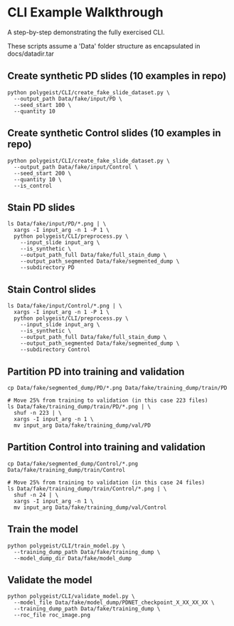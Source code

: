 # CLI Example Walkthrough
A step-by-step demonstrating the fully exercised CLI.

These scripts assume a 'Data' folder structure as encapsulated in docs/datadir.tar

## Create synthetic PD slides (10 examples in repo)
```shell
python polygeist/CLI/create_fake_slide_dataset.py \
  --output_path Data/fake/input/PD \
  --seed_start 100 \
  --quantity 10
```
## Create synthetic Control slides (10 examples in repo)
```shell
python polygeist/CLI/create_fake_slide_dataset.py \
  --output_path Data/fake/input/Control \
  --seed_start 200 \
  --quantity 10 \
  --is_control
```
## Stain PD slides
```shell
ls Data/fake/input/PD/*.png | \
  xargs -I input_arg -n 1 -P 1 \
  python polygeist/CLI/preprocess.py \
    --input_slide input_arg \
    --is_synthetic \
    --output_path_full Data/fake/full_stain_dump \
    --output_path_segmented Data/fake/segmented_dump \
    --subdirectory PD
```
## Stain Control slides
```shell
ls Data/fake/input/Control/*.png | \
  xargs -I input_arg -n 1 -P 1 \
  python polygeist/CLI/preprocess.py \
    --input_slide input_arg \
    --is_synthetic \
    --output_path_full Data/fake/full_stain_dump \
    --output_path_segmented Data/fake/segmented_dump \
    --subdirectory Control
```
## Partition PD into training and validation
```shell
cp Data/fake/segmented_dump/PD/*.png Data/fake/training_dump/train/PD

# Move 25% from training to validation (in this case 223 files)
ls Data/fake/training_dump/train/PD/*.png | \
  shuf -n 223 | \
  xargs -I input_arg -n 1 \
  mv input_arg Data/fake/training_dump/val/PD
```
## Partition Control into training and validation
```shell
cp Data/fake/segmented_dump/Control/*.png Data/fake/training_dump/train/Control

# Move 25% from training to validation (in this case 24 files)
ls Data/fake/training_dump/train/Control/*.png | \
  shuf -n 24 | \
  xargs -I input_arg -n 1 \
  mv input_arg Data/fake/training_dump/val/Control
```
## Train the model
```shell
python polygeist/CLI/train_model.py \
  --training_dump_path Data/fake/training_dump \
  --model_dump_dir Data/fake/model_dump
```
## Validate the model
```shell
python polygeist/CLI/validate_model.py \
  --model_file Data/fake/model_dump/PDNET_checkpoint_X_XX_XX_XX \
  --training_dump_path Data/fake/training_dump \
  --roc_file roc_image.png
```
